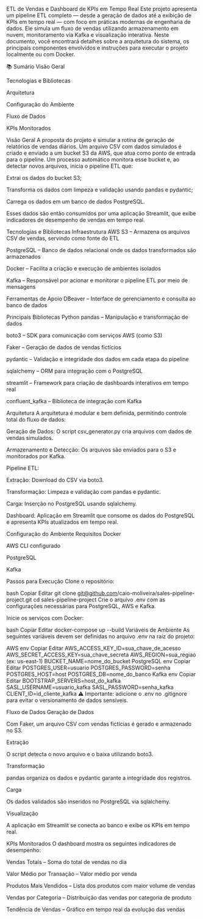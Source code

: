 ETL de Vendas e Dashboard de KPIs em Tempo Real
Este projeto apresenta um pipeline ETL completo — desde a geração de dados até a exibição de KPIs em tempo real — com foco em práticas modernas de engenharia de dados. Ele simula um fluxo de vendas utilizando armazenamento em nuvem, monitoramento via Kafka e visualização interativa. Neste documento, você encontrará detalhes sobre a arquitetura do sistema, os principais componentes envolvidos e instruções para executar o projeto localmente ou com Docker.

📚 Sumário
Visão Geral

Tecnologias e Bibliotecas

Arquitetura

Configuração do Ambiente

Fluxo de Dados

KPIs Monitorados

Visão Geral
A proposta do projeto é simular a rotina de geração de relatórios de vendas diários. Um arquivo CSV com dados simulados é criado e enviado a um bucket S3 da AWS, que atua como ponto de entrada para o pipeline. Um processo automático monitora esse bucket e, ao detectar novos arquivos, inicia o pipeline ETL que:

Extrai os dados do bucket S3;

Transforma os dados com limpeza e validação usando pandas e pydantic;

Carrega os dados em um banco de dados PostgreSQL.

Esses dados são então consumidos por uma aplicação Streamlit, que exibe indicadores de desempenho de vendas em tempo real.

Tecnologias e Bibliotecas
Infraestrutura
AWS S3 – Armazena os arquivos CSV de vendas, servindo como fonte do ETL

PostgreSQL – Banco de dados relacional onde os dados transformados são armazenados

Docker – Facilita a criação e execução de ambientes isolados

Kafka – Responsável por acionar e monitorar o pipeline ETL por meio de mensagens

Ferramentas de Apoio
DBeaver – Interface de gerenciamento e consulta ao banco de dados

Principais Bibliotecas Python
pandas – Manipulação e transformação de dados

boto3 – SDK para comunicação com serviços AWS (como S3)

Faker – Geração de dados de vendas fictícios

pydantic – Validação e integridade dos dados em cada etapa do pipeline

sqlalchemy – ORM para integração com o PostgreSQL

streamlit – Framework para criação de dashboards interativos em tempo real

confluent_kafka – Biblioteca de integração com Kafka

Arquitetura
A arquitetura é modular e bem definida, permitindo controle total do fluxo de dados:

Geração de Dados: O script csv_generator.py cria arquivos com dados de vendas simulados.

Armazenamento e Detecção: Os arquivos são enviados para o S3 e monitorados por Kafka.

Pipeline ETL:

Extração: Download do CSV via boto3.

Transformação: Limpeza e validação com pandas e pydantic.

Carga: Inserção no PostgreSQL usando sqlalchemy.

Dashboard: Aplicação em Streamlit que consome os dados do PostgreSQL e apresenta KPIs atualizados em tempo real.

Configuração do Ambiente
Requisitos
Docker

AWS CLI configurado

PostgreSQL

Kafka

Passos para Execução
Clone o repositório:

bash
Copiar
Editar
git clone git@github.com/caio-moliveira/sales-pipeline-project.git
cd sales-pipeline-project
Crie o arquivo .env com as configurações necessárias para PostgreSQL, AWS e Kafka.

Inicie os serviços com Docker:

bash
Copiar
Editar
docker-compose up --build
Variáveis de Ambiente
As seguintes variáveis devem ser definidas no arquivo .env na raiz do projeto:

AWS
env
Copiar
Editar
AWS_ACCESS_KEY_ID=sua_chave_de_acesso
AWS_SECRET_ACCESS_KEY=sua_chave_secreta
AWS_REGION=sua_regiao (ex: us-east-1)
BUCKET_NAME=nome_do_bucket
PostgreSQL
env
Copiar
Editar
POSTGRES_USER=usuario
POSTGRES_PASSWORD=senha
POSTGRES_HOST=host
POSTGRES_DB=nome_do_banco
Kafka
env
Copiar
Editar
BOOTSTRAP_SERVERS=host_do_kafka
SASL_USERNAME=usuario_kafka
SASL_PASSWORD=senha_kafka
CLIENT_ID=id_cliente_kafka
⚠️ Importante: adicione o .env no .gitignore para evitar o versionamento de dados sensíveis.

Fluxo de Dados
Geração de Dados

Com Faker, um arquivo CSV com vendas fictícias é gerado e armazenado no S3.

Extração

O script detecta o novo arquivo e o baixa utilizando boto3.

Transformação

pandas organiza os dados e pydantic garante a integridade dos registros.

Carga

Os dados validados são inseridos no PostgreSQL via sqlalchemy.

Visualização

A aplicação em Streamlit se conecta ao banco e exibe os KPIs em tempo real.

KPIs Monitorados
O dashboard mostra os seguintes indicadores de desempenho:

Vendas Totais – Soma do total de vendas no dia

Valor Médio por Transação – Valor médio por venda

Produtos Mais Vendidos – Lista dos produtos com maior volume de vendas

Vendas por Categoria – Distribuição das vendas por categoria de produto

Tendência de Vendas – Gráfico em tempo real da evolução das vendas
